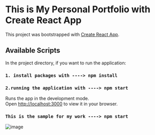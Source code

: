 # This is My Personal Portfolio with Create React App

This project was bootstrapped with [Create React App](https://github.com/facebook/create-react-app).

## Available Scripts

In the project directory, if you want to  run the application: 

### `1. install packages with ----> npm install`
### `2.running the application with ----> npm start`

Runs the app in the development mode.\
Open [http://localhost:3000](http://localhost:3000) to view it in your browser.

### `This is the sample for my work ----> npm start`


![image](https://user-images.githubusercontent.com/95366947/197874806-7e4155bc-e1b3-4f32-9c03-91534c72c519.png)
